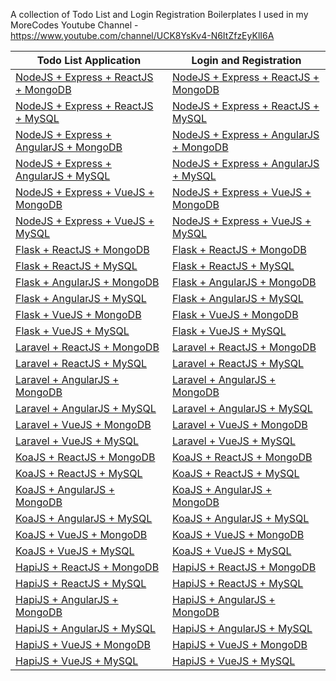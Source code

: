 A collection of Todo List and Login Registration Boilerplates I used in my MoreCodes Youtube Channel - https://www.youtube.com/channel/UCK8YsKv4-N6ItZfzEyKlI6A

Todo List Application | Login and Registration
--- | ---
[NodeJS + Express + ReactJS + MongoDB](https://github.com/ArjunAranetaCodes/MoreCodes-Youtube/tree/master/mern-todolist-mongodb) | [NodeJS + Express + ReactJS + MongoDB](https://github.com/ArjunAranetaCodes/MoreCodes-Youtube/tree/master/mern-mongodb-login-reg)
[NodeJS + Express + ReactJS + MySQL](https://github.com/ArjunAranetaCodes/MoreCodes-Youtube/tree/master/mern-todolist-mysql) | [NodeJS + Express + ReactJS + MySQL](https://github.com/ArjunAranetaCodes/MoreCodes-Youtube/tree/master/mern-mysql-login-reg)
[NodeJS + Express + AngularJS + MongoDB](https://github.com/ArjunAranetaCodes/MoreCodes-Youtube/tree/master/mean-todolist-mongodb) | [NodeJS + Express + AngularJS + MongoDB](https://github.com/ArjunAranetaCodes/MoreCodes-Youtube/tree/master/mean-mongodb-login-reg)
[NodeJS + Express + AngularJS + MySQL](https://github.com/ArjunAranetaCodes/MoreCodes-Youtube/tree/master/mean-todolist-mysql) | [NodeJS + Express + AngularJS + MySQL](https://github.com/ArjunAranetaCodes/MoreCodes-Youtube/tree/master/mean-mysql-login-reg)
[NodeJS + Express + VueJS + MongoDB](https://github.com/ArjunAranetaCodes/MoreCodes-Youtube/tree/master/mevn-todolist-mongodb) | [NodeJS + Express + VueJS + MongoDB](https://github.com/ArjunAranetaCodes/MoreCodes-Youtube/tree/master/mevn-mongodb-login-reg)
[NodeJS + Express + VueJS + MySQL](https://github.com/ArjunAranetaCodes/MoreCodes-Youtube/tree/master/mevn-todolist-mysql) | [NodeJS + Express + VueJS + MySQL](https://github.com/ArjunAranetaCodes/MoreCodes-Youtube/tree/master/mevn-mysql-login-reg)
[Flask + ReactJS + MongoDB](https://github.com/ArjunAranetaCodes/MoreCodes-Youtube/tree/master/react-flask-mongodb-todolist) | [Flask + ReactJS + MongoDB](https://github.com/ArjunAranetaCodes/MoreCodes-Youtube/tree/master/react-flask-mongodb-login-reg)
[Flask + ReactJS + MySQL](https://github.com/ArjunAranetaCodes/MoreCodes-Youtube/tree/master/react-flask-mysql-todolist) | [Flask + ReactJS + MySQL](https://github.com/ArjunAranetaCodes/MoreCodes-Youtube/tree/master/react-flask-mysql-login-reg)
[Flask + AngularJS + MongoDB](https://github.com/ArjunAranetaCodes/MoreCodes-Youtube/tree/master/angular-flask-mongodb-todolist) | [Flask + AngularJS + MongoDB]()
[Flask + AngularJS + MySQL](https://github.com/ArjunAranetaCodes/MoreCodes-Youtube/tree/master/angular-flask-mysql-todolist) | [Flask + AngularJS + MySQL]()
[Flask + VueJS + MongoDB](https://github.com/ArjunAranetaCodes/MoreCodes-Youtube/tree/master/vuejs-flask-mongodb-todolist) | [Flask + VueJS + MongoDB]()
[Flask + VueJS + MySQL](https://github.com/ArjunAranetaCodes/MoreCodes-Youtube/tree/master/vuejs-flask-mysql-todolist) | [Flask + VueJS + MySQL]()
[Laravel + ReactJS + MongoDB](https://github.com/ArjunAranetaCodes/MoreCodes-Youtube/tree/master/laravel-react-mongodb-todolist) | [Laravel + ReactJS + MongoDB]()
[Laravel + ReactJS + MySQL](https://github.com/ArjunAranetaCodes/MoreCodes-Youtube/tree/master/laravel-react-mysql-todolist) | [Laravel + ReactJS + MySQL]()
[Laravel + AngularJS + MongoDB](https://github.com/ArjunAranetaCodes/MoreCodes-Youtube/tree/master/laravel-angular-mongodb-todolist) | [Laravel + AngularJS + MongoDB]()
[Laravel + AngularJS + MySQL](https://github.com/ArjunAranetaCodes/MoreCodes-Youtube/tree/master/laravel-angular-mysql-todolist) | [Laravel + AngularJS + MySQL]()
[Laravel + VueJS + MongoDB](https://github.com/ArjunAranetaCodes/MoreCodes-Youtube/tree/master/laravel-vuejs-mongodb-todolist) | [Laravel + VueJS + MongoDB]()
[Laravel + VueJS + MySQL](https://github.com/ArjunAranetaCodes/MoreCodes-Youtube/tree/master/laravel-vuejs-mysql-todolist) | [Laravel + VueJS + MySQL]()
[KoaJS + ReactJS + MongoDB](https://github.com/ArjunAranetaCodes/MoreCodes-Youtube/tree/master/koajs-react-mongodb-todolist) | [KoaJS + ReactJS + MongoDB]()
[KoaJS + ReactJS + MySQL](https://github.com/ArjunAranetaCodes/MoreCodes-Youtube/tree/master/koajs-react-mysql-todolist) | [KoaJS + ReactJS + MySQL]()
[KoaJS + AngularJS + MongoDB](https://github.com/ArjunAranetaCodes/MoreCodes-Youtube/tree/master/koajs-angular-mongodb-todolist) | [KoaJS + AngularJS + MongoDB]()
[KoaJS + AngularJS + MySQL](https://github.com/ArjunAranetaCodes/MoreCodes-Youtube/tree/master/koajs-angular-mysql-todolist) | [KoaJS + AngularJS + MySQL]()
[KoaJS + VueJS + MongoDB](https://github.com/ArjunAranetaCodes/MoreCodes-Youtube/tree/master/koajs-vuejs-mongodb-todolist) | [KoaJS + VueJS + MongoDB]()
[KoaJS + VueJS + MySQL](https://github.com/ArjunAranetaCodes/MoreCodes-Youtube/tree/master/koajs-vuejs-mysql-todolist) | [KoaJS + VueJS + MySQL]()
[HapiJS + ReactJS + MongoDB](https://github.com/ArjunAranetaCodes/MoreCodes-Youtube/tree/master/hapijs-react-mongodb-todolist) | [HapiJS + ReactJS + MongoDB]()
[HapiJS + ReactJS + MySQL](https://github.com/ArjunAranetaCodes/MoreCodes-Youtube/tree/master/hapijs-react-mysql-todolist) | [HapiJS + ReactJS + MySQL]()
[HapiJS + AngularJS + MongoDB](https://github.com/ArjunAranetaCodes/MoreCodes-Youtube/tree/master/hapijs-angular-mongodb-todolist) | [HapiJS + AngularJS + MongoDB]()
[HapiJS + AngularJS + MySQL](https://github.com/ArjunAranetaCodes/MoreCodes-Youtube/tree/master/hapijs-angular-mysql-todolist) | [HapiJS + AngularJS + MySQL]()
[HapiJS + VueJS + MongoDB](https://github.com/ArjunAranetaCodes/MoreCodes-Youtube/tree/master/hapijs-vuejs-mongodb-todolist) | [HapiJS + VueJS + MongoDB]()
[HapiJS + VueJS + MySQL](https://github.com/ArjunAranetaCodes/MoreCodes-Youtube/tree/master/hapijs-vuejs-mysql-todolist) | [HapiJS + VueJS + MySQL]()